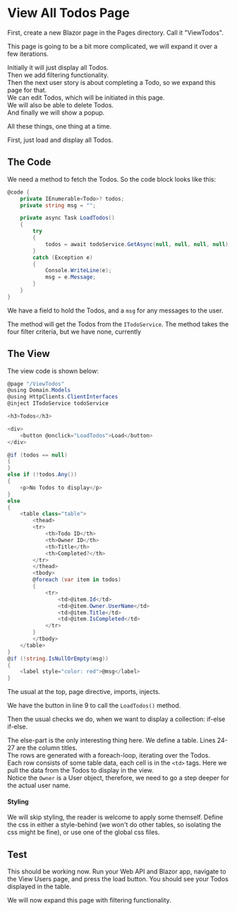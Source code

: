 # View All Todos Page

First, create a new Blazor page in the Pages directory. Call it "ViewTodos".

This page is going to be a bit more complicated, we will expand it over a few iterations.

Initially it will just display all Todos.\
Then we add filtering functionality.\
Then the next user story is about completing a Todo, so we expand this page for that.\
We can edit Todos, which will be initiated in this page.\
We will also be able to delete Todos.\
And finally we will show a popup.

All these things, one thing at a time.


First, just load and display all Todos.

## The Code
We need a method to fetch the Todos. So the code block looks like this:

```csharp
@code {
    private IEnumerable<Todo>? todos;
    private string msg = "";

    private async Task LoadTodos()
    {
        try
        {
            todos = await todoService.GetAsync(null, null, null, null);
        }
        catch (Exception e)
        {
            Console.WriteLine(e);
            msg = e.Message;
        }
    }
}
```

We have a field to hold the Todos, and a `msg` for any messages to the user.

The method will get the Todos from the `ITodoService`. The method takes the four filter criteria, but we have none, currently

## The View
The view code is shown below:

```csharp
@page "/ViewTodos"
@using Domain.Models
@using HttpClients.ClientInterfaces
@inject ITodoService todoService

<h3>Todos</h3>

<div>
    <button @onclick="LoadTodos">Load</button>
</div>

@if (todos == null)
{
}
else if (!todos.Any())
{
    <p>No Todos to display</p>
}
else
{
    <table class="table">
        <thead>
        <tr>
            <th>Todo ID</th>
            <th>Owner ID</th>
            <th>Title</th>
            <th>Completed?</th>
        </tr>
        </thead>
        <tbody>
        @foreach (var item in todos)
        {
            <tr>
                <td>@item.Id</td>
                <td>@item.Owner.UserName</td>
                <td>@item.Title</td>
                <td>@item.IsCompleted</td>
            </tr>
        }
        </tbody>
    </table>
}
@if (!string.IsNullOrEmpty(msg))
{
    <label style="color: red">@msg</label>
}
```

The usual at the top, page directive, imports, injects.

We have the button in line 9 to call the `LoadTodos()` method.

Then the usual checks we do, when we want to display a collection: if-else if-else.

The else-part is the only interesting thing here. We define a table. Lines 24-27 are the column titles.\
The rows are generated with a foreach-loop, iterating over the Todos.\
Each row consists of some table data, each cell is in the `<td>` tags. Here we pull the data from the Todos to display in the view.\
Notice the `Owner` is a User object, therefore, we need to go a step deeper for the actual user name.

#### Styling
We will skip styling, the reader is welcome to apply some themself. Define the css in either a style-behind (we won't do other tables, so isolating the css might be fine), or use one of the global css files.

## Test

This should be working now. Run your Web API and Blazor app, navigate to the View Users page, and press the load button. You should see your Todos displayed in the table.

We will now expand this page with filtering functionality.